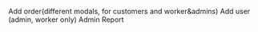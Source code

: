 Add order(different modals, for customers and worker&admins)
Add user (admin, worker only)
Admin Report
